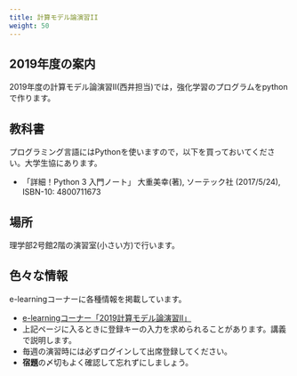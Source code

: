 ```yaml
---
title: 計算モデル論演習II
weight: 50
---
```


## 2019年度の案内

2019年度の計算モデル論演習II(西井担当)では，強化学習のプログラムをpythonで作ります。

<!--
- 計算モデル論IIは川村先生と西井が担当します。
- [スケジュール表](http://ds26.cc.yamaguchi-u.ac.jp/~progkawa/gakunai/CompModel/)
-->

## 教科書

プログラミング言語にはPythonを使いますので，以下を買っておいてください。大学生協にあります。

- 「詳細！Python 3 入門ノート」	大重美幸(著), ソーテック社 (2017/5/24), ISBN-10: 4800711673


## 場所

理学部2号館2階の演習室(小さい方)で行います。

<!--
## 実習の準備

10/1(月)の実習には以下を準備してください。
- ノートパソコン
	- 忘れたヒトは学務係で借りましょう
- **情報コンセントにパソコンを接続するケーブル**
	+ 無線LANよりも高速に，より確実に接続できます。
- [google colaboratory](https://colab.research.google.com/)にログインできるように，**google のアカウント**を作っておく。
	+ すでにアカウントのあるヒトは，上記サイトにログインできるか確認しておく

-->

## 色々な情報

e-learningコーナーに各種情報を掲載しています。

-  [e-learningコーナー「2019計算モデル論演習II」](https://mdcs4s.cc.yamaguchi-u.ac.jp/moodle/course/view.php?id=28160&noprocess)
- 上記ページに入るときに登録キーの入力を求められることがあります。講義で説明します。
- 毎週の演習時には必ずログインして出席登録してください。
- **宿題**の〆切もよく確認して忘れずにしましょう。
